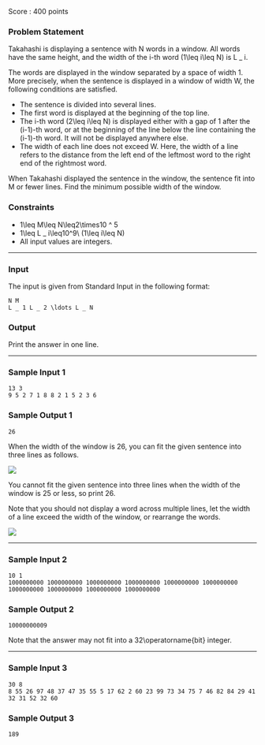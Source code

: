 Score : 400 points

### Problem Statement

Takahashi is displaying a sentence with N words in a window.
All words have the same height, and the width of the i-th word (1\leq i\leq N) is L \_ i.

The words are displayed in the window separated by a space of width 1.
More precisely, when the sentence is displayed in a window of width W, the following conditions are satisfied.

* The sentence is divided into several lines.
* The first word is displayed at the beginning of the top line.
* The i-th word (2\leq i\leq N) is displayed either with a gap of 1 after the (i-1)-th word, or at the beginning of the line below the line containing the (i-1)-th word. It will not be displayed anywhere else.
* The width of each line does not exceed W. Here, the width of a line refers to the distance from the left end of the leftmost word to the right end of the rightmost word.

When Takahashi displayed the sentence in the window, the sentence fit into M or fewer lines.
Find the minimum possible width of the window.

### Constraints

* 1\leq M\leq N\leq2\times10 ^ 5
* 1\leq L \_ i\leq10^9\ (1\leq i\leq N)
* All input values are integers.

---

### Input

The input is given from Standard Input in the following format:

```
N M
L _ 1 L _ 2 \ldots L _ N
```

### Output

Print the answer in one line.

---

### Sample Input 1

```
13 3
9 5 2 7 1 8 8 2 1 5 2 3 6
```

### Sample Output 1

```
26
```

When the width of the window is 26, you can fit the given sentence into three lines as follows.

![](https://img.atcoder.jp/abc319/710c42acf58eacf40178e28a0a0b3a2c.png)

You cannot fit the given sentence into three lines when the width of the window is 25 or less, so print 26.

Note that you should not display a word across multiple lines, let the width of a line exceed the width of the window, or rearrange the words.

![](https://img.atcoder.jp/abc319/ed3aac3d0c0eb00c5663aa6a95023b33.png)

---

### Sample Input 2

```
10 1
1000000000 1000000000 1000000000 1000000000 1000000000 1000000000 1000000000 1000000000 1000000000 1000000000
```

### Sample Output 2

```
10000000009
```

Note that the answer may not fit into a 32\operatorname{bit} integer.

---

### Sample Input 3

```
30 8
8 55 26 97 48 37 47 35 55 5 17 62 2 60 23 99 73 34 75 7 46 82 84 29 41 32 31 52 32 60
```

### Sample Output 3

```
189
```